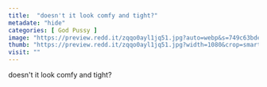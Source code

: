```yaml
---
title:  "doesn't it look comfy and tight?"
metadate: "hide"
categories: [ God Pussy ]
image: "https://preview.redd.it/zqqo0ayl1jq51.jpg?auto=webp&s=749c63bdef1f15b79d465b5cd43e72d60c548717"
thumb: "https://preview.redd.it/zqqo0ayl1jq51.jpg?width=1080&crop=smart&auto=webp&s=5ec7df076886a8bf886a2da0fdac48cf7ba264e7"
visit: ""
---
```

doesn't it look comfy and tight?
